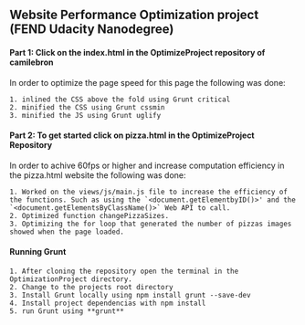## Website Performance Optimization project (FEND Udacity Nanodegree)

#### Part 1: Click on the index.html in the OptimizeProject repository of camilebron

  In order to optimize the page speed for this page the following was done:
  
    1. inlined the CSS above the fold using Grunt critical 
    2. minified the CSS using Grunt cssmin
    3. minified the JS using Grunt uglify

#### Part 2: To get started click on pizza.html in the OptimizeProject Repository

  In order to achive 60fps or higher and increase computation efficiency in the pizza.html website the following was done:
  
    1. Worked on the views/js/main.js file to increase the efficiency of the functions. Such as using the `<document.getElementbyID()>' and the `<document.getElementsByClassName()>` Web API to call. 
    2. Optimized function changePizzaSizes. 
    3. Optimizing the for loop that generated the number of pizzas images showed when the page loaded.
    
#### Running Grunt

    1. After cloning the repository open the terminal in the OptimizationProject directory.
    2. Change to the projects root directory
    3. Install Grunt locally using npm install grunt --save-dev
    4. Install project dependencias with npm install
    5. run Grunt using **grunt**
    

